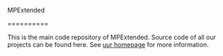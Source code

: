 MPExtended


==========


This is the main code repository of MPExtended. Source code of all our projects can be found here. See [uur homepage](http://mpextended.github.com/) for more information.
